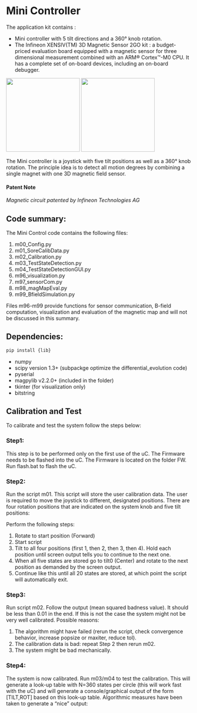 # Mini Controller

The application kit contains :

* Mini controller with 5 tilt directions and a 360° knob rotation.
* The Infineon XENSIV(TM) 3D Magnetic Sensor 2GO kit : a budget-priced evaluation board equipped with a magnetic sensor for three dimensional measurement combined with an ARM® Cortex™-M0 CPU. It has a complete set of on-board devices, including an on-board debugger. 


<p float="left">
  <img src="https://www.infineon.com/export/sites/default/media/products/Sensors/3D-Magnetic-Sensor2GO_TLC1930-W286_Board_and_Button.jpg_422899829.jpg" width="200" />
  <img src="https://www.infineon.com/export/sites/default/media/products/Sensors/3D-Magnetic-Sensor2GO_TLC1930-W286_Button.jpg_824455825.jpg" width="200" /> 
</p>

The Mini controller is a joystick with five tilt positions as well as a 360° knob rotation. The principle idea is to detect all motion degrees by combining a single magnet with one 3D magnetic field sensor. 

#### Patent Note
*Magnetic circuit patented by Infineon Technologies AG*


## Code summary: 

The Mini Control code contains the following files:

1.	m00_Config.py
2.	m01_SoreCalibData.py
3.	m02_Calibration.py
4.	m03_TestStateDetection.py
5.	m04_TestStateDetectionGUI.py
6.	m96_visualization.py
7.	m97_sensorCom.py
8.	m98_magMapEval.py
9.	m99_BfieldSimulation.py


Files m96-m99 provide functions for sensor communication, B-field computation, visualization and evaluation of the magnetic map and will not be discussed in this summary.


## Dependencies: 

```bash
pip install {lib}

```
*	numpy
*	scipy version 1.3+ (subpackge optimize the differential_evolution code)
*	pyserial
*	magpylib v2.2.0+ (included in the folder)
*	tkinter (for visualization only)
* bitstring

## Calibration and Test
To calibrate and test the system follow the steps below:

### Step1:
This step is to be performed only on the first use of the uC. The Firmware needs to be flashed into the uC. The Firmware is located on the folder FW. Run flash.bat to flash the uC.

### Step2:
Run the script m01. This script will store the user calibration data. The user is required to move the joystick to different, designated positions. There are four rotation positions that are indicated on the system knob and five tilt positions: 

Perform the following steps:
1.	Rotate to start position (Forward)
2.	Start script 
3.	Tilt to all four positions (first 1, then 2, then 3, then 4). Hold each position until screen output tells you to continue to the next one.
4.	When all five states are stored go to tilt0 (Center) and rotate to the next position as demanded by the screen output.
5.	Continue like this until all 20 states are stored, at which point the script will automatically exit.

### Step3:
Run script m02. Follow the output (mean squared badness value). It should be less than 0.01 in the end. If this is not the case the system might not be very well calibrated. Possible reasons:
1.	The algorithm might have failed (rerun the script, check convergence behavior, increase popsize or maxiter, reduce tol).
2.	The calibration data is bad: repeat Step 2 then rerun m02.
3.	The system might be bad mechanically.

### Step4:
The system is now calibrated. 
Run m03/m04 to test the calibration. This will generate a look-up table with N=360 states per circle (this will work fast with the uC) and will generate a console/graphical output of the form [TILT,ROT] based on this look-up table.
Algorithmic measures have been taken to generate a “nice” output:

